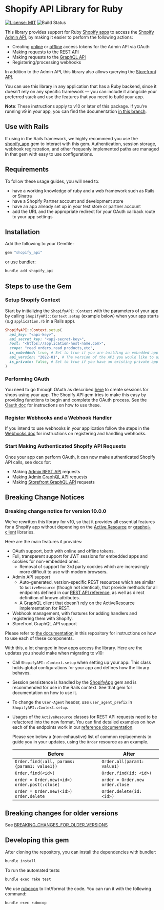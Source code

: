 # Shopify API Library for Ruby

<!-- ![Build Status]() -->
[![License: MIT](https://img.shields.io/badge/License-MIT-green.svg)](LICENSE)
![Build Status](https://github.com/Shopify/shopify-api-ruby/workflows/CI/badge.svg?branch=main)

This library provides support for Ruby [Shopify apps](https://apps.shopify.com/) to access the [Shopify Admin API](https://shopify.dev/docs/api/admin), by making it easier to perform the following actions:

- Creating [online](https://shopify.dev/docs/apps/auth/oauth/access-modes#online-access) or [offline](https://shopify.dev/docs/apps/auth/oauth/access-modes#offline-access) access tokens for the Admin API via OAuth
- Making requests to the [REST API](https://shopify.dev/docs/api/admin-rest)
- Making requests to the [GraphQL API](https://shopify.dev/docs/api/admin-graphql)
- Registering/processing webhooks

In addition to the Admin API, this library also allows querying the [Storefront API](https://shopify.dev/docs/api/storefront).

You can use this library in any application that has a Ruby backend, since it doesn't rely on any specific framework — you can include it alongside your preferred stack and use the features that you need to build your app.

**Note**: These instructions apply to v10 or later of this package. If you're running v9 in your app, you can find the documentation [in this branch](https://github.com/Shopify/shopify-api-ruby/tree/v9).

## Use with Rails
If using in the Rails framework, we highly recommend you use the [shopify_app](https://github.com/Shopify/shopify_app) gem to interact with this gem. Authentication, session storage, webhook regirstration, and other frequenly implemented paths are managed in that gem with easy to use configurations.

## Requirements

To follow these usage guides, you will need to:

- have a working knowledge of ruby and a web framework such as Rails or Sinatra
- have a Shopify Partner account and development store
- have an app already set up in your test store or partner account
- add the URL and the appropriate redirect for your OAuth callback route to your app settings

## Installation

Add the following to your Gemfile:

```sh
gem "shopify_api"
```

or use [bundler](https://bundler.io):

```sh
bundle add shopify_api
```

## Steps to use the Gem

### Setup Shopify Context

Start by initializing the `ShopifyAPI::Context` with the parameters of your app by calling `ShopifyAPI::Context.setup` (example below) when your app starts (e.g `application.rb` in a Rails app).

```ruby
ShopifyAPI::Context.setup(
  api_key: "<api-key>",
  api_secret_key: "<api-secret-key>",
  host: "<https://application-host-name.com>",
  scope: "read_orders,read_products,etc",
  is_embedded: true, # Set to true if you are building an embedded app
  api_version: "2022-01", # The version of the API you would like to use
  is_private: false, # Set to true if you have an existing private app
)
```

### Performing OAuth

You need to go through OAuth as described [here](https://shopify.dev/docs/apps/auth/oauth) to create sessions for shops using your app.
The Shopify API gem tries to make this easy by providing functions to begin and complete the OAuth process. See the [Oauth doc](docs/usage/oauth.md) for instructions on how to use these.

### Register Webhooks and a Webhook Handler

If you intend to use webhooks in your application follow the steps in the [Webhooks doc](docs/usage/webhooks.md) for instructions on registering and handling webhooks.

### Start Making Authenticated Shopify API Requests

Once your app can perform OAuth, it can now make authenticated Shopify API calls, see docs for:
* Making [Admin REST API](docs/usage/rest.md) requests
* Making [Admin GraphQL API](docs/usage/graphql.md) requests
* Making [Storefront GraphQL API](docs/usage/graphql_storefront.md) requests

## Breaking Change Notices

### Breaking change notice for version 10.0.0

We've rewritten this library for v10, so that it provides all essential features for a Shopify app without depending on the [Active Resource](https://github.com/rails/activeresource) or [graphql-client](https://github.com/github/graphql-client) libraries.

Here are the main features it provides:

- OAuth support, both with online and offline tokens.
- Full, transparent support for JWT sessions for embedded apps and cookies for non-embedded ones.
  - Removal of support for 3rd party cookies which are increasingly more difficult to use with modern browsers.
- Admin API support
  - Auto-generated, version-specific REST resources which are similar to `ActiveResource` (though not identical), that provide methods for all endpoints defined in our [REST API reference](https://shopify.dev/docs/api/admin-rest), as well as direct definition of known attributes.
  - A GraphQL client that doesn't rely on the ActiveResource implementation for REST.
- Webhook management, with features for adding handlers and registering them with Shopify.
- Storefront GraphQL API support

Please refer to [the documentation](docs/getting_started.md) in this repository for instructions on how to use each of these components.

With this, a lot changed in how apps access the library. Here are the updates you should make when migrating to v10:

- Call `ShopifyAPI::Context.setup` when setting up your app. This class holds global configurations for your app and defines how the library behaves.
- Session persistence is handled by the [ShopifyApp](https://github.com/Shopify/shopify_app) gem and is recommended for use in the Rails context. See that gem for documentation on how to use it.
- To change the `User-Agent` header, use `user_agent_prefix` in `ShopifyAPI::Context.setup`.
- Usages of the `ActiveResource` classes for REST API requests need to be refactored into the new format. You can find detailed examples on how each of the endpoints work in our [reference documentation](https://shopify.dev/docs/api/admin-rest).

    Please see below a (non-exhaustive) list of common replacements to guide you in your updates, using the `Order` resource as an example.

    | Before                                             | After |
    | ---                                                | --- |
    | `Order.find(:all, params: {param1: value1})`       | `Order.all(param1: value1)` |
    | `Order.find(<id>)`                                 | `Order.find(id: <id>)` |
    | `order = Order.new(<id>)`<br/>`order.post(:close)` | `order = Order.new`<br/>`order.close` |
    | `order = Order.new(<id>)`<br/>`order.delete`       | `Order.delete(id: <id>)` |

## Breaking changes for older versions

See [BREAKING_CHANGES_FOR_OLDER_VERSIONS](BREAKING_CHANGES_FOR_OLDER_VERSIONS.md)

## Developing this gem

After cloning the repository, you can install the dependencies with bundler:

```bash
bundle install
```

To run the automated tests:

```bash
bundle exec rake test
```

We use [rubocop](https://rubocop.org) to lint/format the code. You can run it with the following command:

```bash
bundle exec rubocop
```
